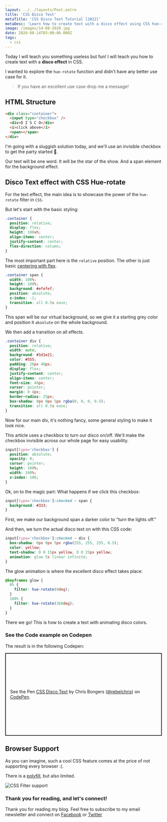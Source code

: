 ```yaml
---
layout: ../../layouts/Post.astro
title: 'CSS Disco Text'
metaTitle: 'CSS Disco Text Tutorial [2022]'
metaDesc: 'Learn how to create text with a disco effect using CSS hue-rotate. See the code examples in the Codepen!'
image: /images/14-08-2020.jpg
date: 2020-08-14T03:00:00.000Z
tags:
  - css
---
```


Today I will teach you something useless but fun!
I will teach you how to create text with a **disco effect** in CSS.

I wanted to explore the `hue-rotate` function and didn't have any better use case for it.

> If you have an excellent use case drop me a message!

## HTML Structure

```html
<div class="container">
  <input type="checkbox" />
  <div>D I S C O</div>
  <i>click above</i>
  <span></span>
</div>
```

I'm going with a sluggish solution today, and we'll use an invisible checkbox to get the party started 🥳.

Our text will be one word. It will be the star of the show. And a span element for the background effect.

## Disco Text effect with CSS Hue-rotate

For the text effect, the main idea is to showcase the power of the `hue-rotate` filter in `CSS`.

But let's start with the basic styling:

```css
.container {
  position: relative;
  display: flex;
  height: 100vh;
  align-items: center;
  justify-content: center;
  flex-direction: column;
}
```

The most important part here is the `relative` position.
The other is just basic [centering with flex](https://daily-dev-tips.com/posts/css-flexbox-most-easy-center-vertical-and-horizontal/).

```css
.container span {
  width: 100%;
  height: 100%;
  background: #efefef;
  position: absolute;
  z-index: -1;
  transition: all 0.5s ease;
}
```

This span will be our virtual background, so we give it a starting grey color and position it `absolute` on the whole background.

We then add a transition on all effects.

```css
.container div {
  position: relative;
  width: auto;
  background: #1d1e21;
  color: #555;
  padding: 20px 40px;
  display: flex;
  justify-content: center;
  align-items: center;
  font-size: 46px;
  cursor: pointer;
  margin: 0 4px;
  border-radius: 25px;
  box-shadow: 0px 0px 5px rgba(0, 0, 0, 0.5);
  transition: all 0.5s ease;
}
```

Now for our main div, it's nothing fancy, some general styling to make it look nice.

This article uses a checkbox to turn our disco on/off. We'll make the checkbox invisible across our whole page for easy usability.

```css
input[type='checkbox'] {
  position: absolute;
  opacity: 0;
  cursor: pointer;
  height: 100%;
  width: 100%;
  z-index: 100;
}
```

Ok, on to the magic part: What happens if we click this checkbox:

```css
input[type='checkbox']:checked ~ span {
  background: #333;
}
```

First, we make our background span a darker color to "turn the lights off."

And then, we turn the actual disco text on with this CSS code:

```css
input[type='checkbox']:checked ~ div {
  box-shadow: 0px 0px 5px rgba(255, 255, 255, 0.5);
  color: yellow;
  text-shadow: 0 0 15px yellow, 0 0 25px yellow;
  animation: glow 5s linear infinite;
}
```

The glow animation is where the excellent disco effect takes place:

```css
@keyframes glow {
  0% {
    filter: hue-rotate(0deg);
  }
  100% {
    filter: hue-rotate(360deg);
  }
}
```

There we go! This is how to create a text with animating disco colors.

### See the Code example on Codepen

The result is in the following Codepen:

<p class="codepen" data-height="265" data-theme-id="dark" data-default-tab="css,result" data-user="rebelchris" data-slug-hash="JjXGOMv" style="height: 265px; box-sizing: border-box; display: flex; align-items: center; justify-content: center; border: 2px solid; margin: 1em 0; padding: 1em;" data-pen-title="CSS Disco Text">
  <span>See the Pen <a href="https://codepen.io/rebelchris/pen/JjXGOMv">
  CSS Disco Text</a> by Chris Bongers (<a href="https://codepen.io/rebelchris">@rebelchris</a>)
  on <a href="https://codepen.io">CodePen</a>.</span>
</p>
<script async src="https://static.codepen.io/assets/embed/ei.js"></script>

## Browser Support

As you can imagine, such a cool CSS feature comes at the price of not supporting every browser :(.

There is a [polyfill](https://github.com/Schepp/CSS-Filters-Polyfill), but also limited.

![CSS Filter support](https://caniuse.bitsofco.de/image/css-filters.png)

### Thank you for reading, and let's connect!

Thank you for reading my blog. Feel free to subscribe to my email newsletter and connect on [Facebook](https://www.facebook.com/DailyDevTipsBlog) or [Twitter](https://twitter.com/DailyDevTips1)
